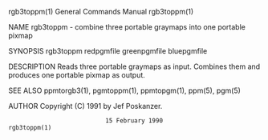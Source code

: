 rgb3toppm(1)               General Commands Manual               rgb3toppm(1)

NAME
       rgb3toppm - combine three portable graymaps into one portable pixmap

SYNOPSIS
       rgb3toppm redpgmfile greenpgmfile bluepgmfile

DESCRIPTION
       Reads  three  portable  graymaps as input.  Combines them and produces
       one portable pixmap as output.

SEE ALSO
       ppmtorgb3(1), pgmtoppm(1), ppmtopgm(1), ppm(5), pgm(5)

AUTHOR
       Copyright (C) 1991 by Jef Poskanzer.

                               15 February 1990                  rgb3toppm(1)

